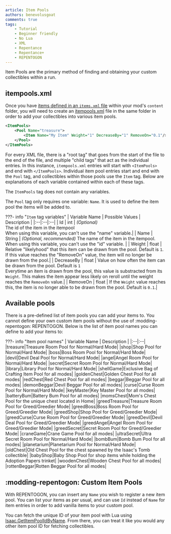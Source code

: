 ```yaml
---
article: Item Pools
authors: benevolusgoat
comments: true
tags:
    - Tutorial
    - Beginner friendly
    - No Lua
    - XML
    - Repentance
    - Repentance+
    - REPENTOGON
---
```


Item Pools are the primary method of finding and obtaining your custom collectibles within a run.

## itempools.xml
Once you have [items defined in an `items.xml` file](../crash_course/passive_item.md) within your mod's `content` folder, you will need to create an [itempools.xml](https://wofsauge.github.io/IsaacDocs/rep/xml/itempools.html) file in the same folder in order to add your collectibles into various item pools.

```XML
<ItemPools>
	<Pool Name="treasure">
		<Item Name="My Item" Weight="1" DecreaseBy="1" RemoveOn="0.1"/>
	</Pool>
</ItemPools>
```

For every XML file, there is a "root tag" that goes from the start of the file to the end of the file, and multiple "child tags" that act as the individual entries. In this instance, `itempools.xml` entries will start with `<ItemPools>` and end with `</ItemPools>`. Individual item pool entries start and end with the `Pool` tag, and collectibles within those pools use the `Item` tag. Below are explanations of each variable contained within each of these tags.

The `ItemPools` tag does not contain any variables.

The `Pool` tag only requires one variable: `Name`. It is used to define the item pool the items will be added to.

???- info "`Item` tag variables"
	| Variable Name | Possible Values | Description |
	|:--|:--|:--|
	| Id | int | *(Optional)*<br> The id of the item in the itempool<br> When using this variable, you can't use the "name" variable.|
	| Name | String | *(Optional, recommended)* The name of the item in the itempool.<br> When using this variable, you can't use the "id" variable. |
	| Weight | float | Relative "likelyhood" that this item can be drawn from the pool. Default is `1`. If this value reaches the "RemoveOn" value, the item will no longer be drawn from the pool.|
	| DecreaseBy | float | Value on how often the item can be drawn from the pool. Default is `1`<br>Everytime an item is drawn from the pool, this value is substracted from its `Weight`. This makes the item appear less likely on reroll until the weight reaches the `RemoveOn` value.|
	| RemoveOn | float | If the `Weight` value reaches this, the item is no longer able to be drawn from the pool. Default is `0.1`.|

## Available pools
There is a pre-defined list of item pools you can add your items to. You cannot define your own custom item pools without the use of :modding-repentogon: REPENTOGON. Below is the list of item pool names you can define to add your items to:

???- info "Item pool names"
	| Variable Name | Description |
	|:--|:--|
	|treasure|Treasure Room Pool for Normal/Hard Mode|
	|shop|Shop Pool for Normal/Hard Mode|
	|boss|Boss Room Pool for Normal/Hard Mode|
	|devil|Devil Deal Pool for Normal/Hard Mode|
	|angel|Angel Room Pool for Normal/Hard Mode|
	|secret|Secret Room Pool for Normal/Hard Mode|
	|library|Library Pool for Normal/Hard Mode|
	|shellGame|Exclusive Bag of Crafting Item Pool for all modes|
	|goldenChest|Golden Chest Pool for all modes|
	|redChest|Red Chest Pool for all modes|
	|beggar|Beggar Pool for all modes|
	|demonBeggar|Devil Beggar Pool for all modes|
	|curse|Curse Room Pool for Normal/Hard Mode|
	|keyMaster|Key Master Pool for all modes|
	|batteryBum|Battery Bum Pool for all modes|
	|momsChest|Mom's Chest Pool for the unique chest located in Home|
	|greedTreasure|Treasure Room Pool for Greed/Greedier Mode|
	|greedBoss|Boss Room Pool for Greed/Greedier Mode|
	|greedShop|Shop Pool for Greed/Greedier Mode|
	|greedCurse|Curse Room Pool for Greed/Greedier Mode|
	|greedDevil|Devil Deal Pool for Greed/Greedier Mode|
	|greedAngel|Angel Room Pool for Greed/Greedier Mode|
	|greedSecret|Secret Room Pool for Greed/Greedier Mode|
	|craneGame|Crane Game Pool for all modes|
	|ultraSecret|Ultra Secret Room Pool for Normal/Hard Mode|
	|bombBum|Bomb Bum Pool for all modes|
	|planetarium|Planetarium Pool for Normal/Hard Mode|
	|oldChest|Old Chest Pool for the chest spawned by the Isaac's Tomb collectible|
	|babyShop|Baby Shop Pool for shop items while holding the Adoption Papers trinket|
	|woodenChest|Wooden Chest Pool for all modes|
	|rottenBeggar|Rotten Beggar Pool for all modes|

## :modding-repentogon: Custom Item Pools
With REPENTOGON, you can insert any `Name` you wish to register a new item pool. You can list your items as per usual, and can use `Id` instead of `Name` for item entries in order to add vanilla items to your custom pool.

You can fetch the unique ID of your item pool with Lua using [Isaac.GetItemPoolIdByName](https://repentogon.com/Isaac.html#getpoolidbyname). From there, you can treat it like you would any other item pool ID for fetching collectibles.